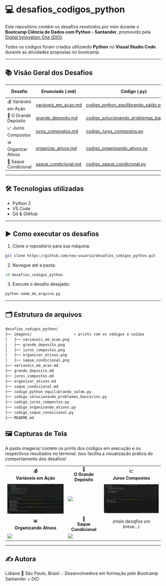 # 💻 desafios_codigos_python

Este repositório contém os desafios resolvidos por mim durante o **Bootcamp Ciência de Dados com Python - Santander**, promovido pela [Digital Innovation One (DIO)](https://www.dio.me/).  

Todos os códigos foram criados utilizando **Python** no **Visual Studio Code** durante as atividades propostas no bootcamp.

---

## 📚 Visão Geral dos Desafios

| Desafio | Enunciado (.md) | Código (.py) | Execução (print) |
|--------|------------------|--------------|------------------|
| 💰 Variáveis em Ação | [variaveis_em_acao.md](./variaveis_em_acao.md) | [codigo_python_equilibrando_saldo.py](./codigo_python_equilibrando_saldo.py) | <a href="./imagens/variaveis_em_acao.png" target="_blank"><img src="./imagens/variaveis_em_acao.png" width="120"/></a> |
| 🏦 O Grande Depósito | [grande_deposito.md](./grande_deposito.md) | [codigo_solucionando_problemas_bancarios.py](./codigo_solucionando_problemas_bancarios.py) | <a href="./imagens/grande_deposito.png" target="_blank"><img src="./imagens/grande_deposito.png" width="120"/></a> |
| 📈 Juros Compostos | [juros_compostos.md](./juros_compostos.md) | [codigo_juros_compostos.py](./codigo_juros_compostos.py) | <a href="./imagens/juros_compostos.png" target="_blank"><img src="./imagens/juros_compostos.png" width="120"/></a> |
| 📊 Organizar Ativos | [organizar_ativos.md](./organizar_ativos.md) | [codigo_organizando_ativos.py](./codigo_organizando_ativos.py) | <a href="./imagens/organizar_ativos.png" target="_blank"><img src="./imagens/organizar_ativos.png" width="120"/></a> |
| 💸 Saque Condicional | [saque_condicional.md](./saque_condicional.md) | [codigo_saque_condicional.py](./codigo_saque_condicional.py) | <a href="./imagens/saque_condicional.png" target="_blank"><img src="./imagens/saque_condicional.png" width="120"/></a> |

---

## 🛠️ Tecnologias utilizadas

- Python 3  
- VS Code  
- Git & GitHub  

---

## ▶️ Como executar os desafios

1. Clone o repositório para sua máquina:

```bash
git clone https://github.com/seu-usuario/desafios_codigos_python.git
```

2. Navegue até a pasta:

```bash
cd desafios_codigos_python
```

3. Execute o desafio desejado:

```bash
python nome_do_arquivo.py
```

---

## 🗂️ Estrutura de arquivos

```bash
desafios_codigos_python/
├── imagens/                   ← prints com os códigos e saídas
│   ├── variaveis_em_acao.png
│   ├── grande_deposito.png
│   ├── juros_compostos.png
│   ├── organizar_ativos.png
│   ├── saque_condicional.png
├── variaveis_em_acao.md
├── grande_deposito.md
├── juros_compostos.md
├── organizar_ativos.md
├── saque_condicional.md
├── codigo_python_equilibrando_saldo.py
├── codigo_solucionando_problemas_bancarios.py
├── codigo_juros_compostos.py
├── codigo_organizando_ativos.py
├── codigo_saque_condicional.py
├── README.md
```

## 🖼️ Capturas de Tela

A pasta imagens/ contém os prints dos códigos em execução e os respectivos resultados no terminal. Isso facilita a visualização prática do comportamento dos desafios!

<table> <tr> <td align="center"><strong>💰<br>Variáveis em Ação</strong></td> <td align="center"><strong>🏦<br>O Grande Depósito</strong></td> <td align="center"><strong>📈<br>Juros Compostos</strong></td> </tr> <tr> <td> <a href="./imagens/variaveis_em_acao.png" target="_blank"> <img src="./imagens/variaveis_em_acao.png" width="300"/> </a> </td> <td> <a href="./imagens/grande_deposito.png" target="_blank"> <img src="./imagens/grande_deposito.png" width="300"/> </a> </td> <td> <a href="./imagens/juros_compostos.png" target="_blank"> <img src="./imagens/juros_compostos.png" width="300"/> </a> </td> </tr> <tr> <td align="center"><strong>📊<br>Organizando Ativos</strong></td> <td align="center"><strong>💸<br>Saque Condicional</strong></td> <td align="center"><em>(mais desafios em breve...)</em></td> </tr> <tr> <td> <a href="./imagens/organizar_ativos.png" target="_blank"> <img src="./imagens/organizar_ativos.png" width="300"/> </a> </td> <td> <a href="./imagens/saque_condicional.png" target="_blank"> <img src="./imagens/saque_condicional.png" width="300"/> </a> </td> <td></td> </tr> </table>

---

## ✍️ Autora

Lidiane 📍 São Paulo, Brasil 💡 Desenvolvedora em formação pelo Bootcamp Santander + DIO
